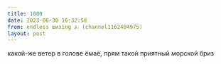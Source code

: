 ```yaml
---
title: 1000
date: 2023-06-30 16:32:58
from: endless шизing ⍼ (channel1162404975)
layout: post
---
```


какой-же ветер в голове ёмаё, прям такой приятный морской бриз
